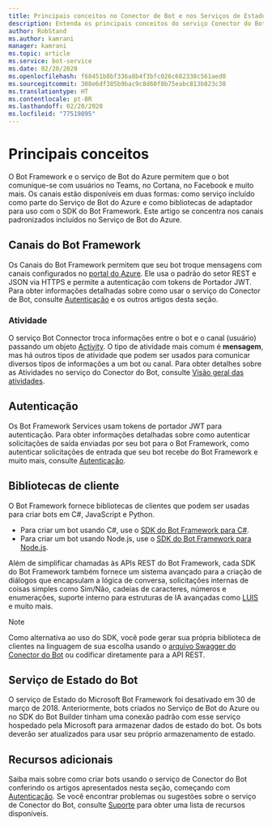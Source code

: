 ```yaml
---
title: Principais conceitos no Conector de Bot e nos Serviços de Estado do Bot – Serviço de Bot
description: Entenda os principais conceitos do serviço Conector do Bot e do serviço Estado do Bot do Bot Framework.
author: RobStand
ms.author: kamrani
manager: kamrani
ms.topic: article
ms.service: bot-service
ms.date: 02/20/2020
ms.openlocfilehash: f68451b8bf336a8b4f3bfc026c682338c561aed0
ms.sourcegitcommit: 308e6df385b9bac9c8d60f8b75eabc813b823c38
ms.translationtype: HT
ms.contentlocale: pt-BR
ms.lasthandoff: 02/20/2020
ms.locfileid: "77519895"
---
```

# <a name="key-concepts"></a>Principais conceitos

O Bot Framework e o serviço de Bot do Azure permitem que o bot comunique-se com usuários no Teams, no Cortana, no Facebook e muito mais. Os canais estão disponíveis em duas formas: como serviço incluído como parte do Serviço de Bot do Azure e como bibliotecas de adaptador para uso com o SDK do Bot Framework. Este artigo se concentra nos canais padronizados incluídos no Serviço de Bot do Azure.

## <a name="bot-framework-channels"></a>Canais do Bot Framework

Os Canais do Bot Framework permitem que seu bot troque mensagens com canais configurados no [portal do Azure](https://portal.azure.com). Ele usa o padrão do setor REST e JSON via HTTPS e permite a autenticação com tokens de Portador JWT. Para obter informações detalhadas sobre como usar o serviço do Conector de Bot, consulte [Autenticação](bot-framework-rest-connector-authentication.md) e os outros artigos desta seção.

### <a name="activity"></a>Atividade

O serviço Bot Connector troca informações entre o bot e o canal (usuário) passando um objeto [Activity][Activity]. O tipo de atividade mais comum é **mensagem**, mas há outros tipos de atividade que podem ser usados para comunicar diversos tipos de informações a um bot ou canal. Para obter detalhes sobre as Atividades no serviço do Conector do Bot, consulte [Visão geral das atividades](https://aka.ms/botSpecs-activitySchema).

## <a name="authentication"></a>Autenticação

Os Bot Framework Services usam tokens de portador JWT para autenticação. Para obter informações detalhadas sobre como autenticar solicitações de saída enviadas por seu bot para o Bot Framework, como autenticar solicitações de entrada que seu bot recebe do Bot Framework e muito mais, consulte [Autenticação](bot-framework-rest-connector-authentication.md). 

## <a name="client-libraries"></a>Bibliotecas de cliente

O Bot Framework fornece bibliotecas de clientes que podem ser usadas para criar bots em C#, JavaScript e Python.

- Para criar um bot usando C#, use o [SDK do Bot Framework para C#](../dotnet/bot-builder-dotnet-overview.md). 
- Para criar um bot usando Node.js, use o [SDK do Bot Framework para Node.js](../nodejs/index.md). 

Além de simplificar chamadas às APIs REST do Bot Framework, cada SDK do Bot Framework também fornece um sistema avançado para a criação de diálogos que encapsulam a lógica de conversa, solicitações internas de coisas simples como Sim/Não, cadeias de caracteres, números e enumerações, suporte interno para estruturas de IA avançadas como <a href="https://www.luis.ai/" target="_blank">LUIS</a> e muito mais. 

> [!NOTE]
> Como alternativa ao uso do SDK, você pode gerar sua própria biblioteca de clientes na linguagem de sua escolha usando o <a href="https://aka.ms/connector-swagger-file" target="_blank">arquivo Swagger do Conector do Bot</a> ou codificar diretamente para a API REST.

## <a name="bot-state-service"></a>Serviço de Estado do Bot

O serviço de Estado do Microsoft Bot Framework foi desativado em 30 de março de 2018. Anteriormente, bots criados no Serviço de Bot do Azure ou no SDK do Bot Builder tinham uma conexão padrão com esse serviço hospedado pela Microsoft para armazenar dados de estado do bot. Os bots deverão ser atualizados para usar seu próprio armazenamento de estado.

## <a name="additional-resources"></a>Recursos adicionais

Saiba mais sobre como criar bots usando o serviço de Conector do Bot conferindo os artigos apresentados nesta seção, começando com [Autenticação](bot-framework-rest-connector-authentication.md). Se você encontrar problemas ou sugestões sobre o serviço de Conector do Bot, consulte [Suporte](../bot-service-resources-links-help.md) para obter uma lista de recursos disponíveis. 

[Activity]: bot-framework-rest-connector-api-reference.md#activity-object
